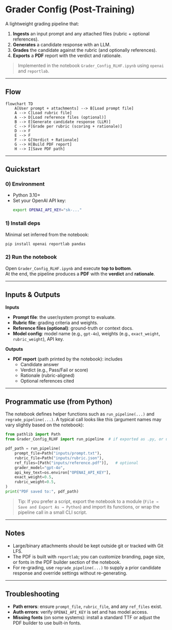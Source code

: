 # Grader Config (Post-Training)

A lightweight grading pipeline that:
1) **Ingests** an input prompt and any attached files (rubric + optional references).
2) **Generates** a candidate response with an LLM.
3) **Grades** the candidate against the rubric (and optionally references).
4) **Exports** a **PDF** report with the verdict and rationale.

> Implemented in the notebook `Grader_Config_RLHF.ipynb` using `openai` and `reportlab`.

---

## Flow

```mermaid
flowchart TD
    A[User prompt + attachments] --> B[Load prompt file]
    A --> C[Load rubric file]
    A --> D[Load reference files (optional)]
    B --> E[Generate candidate response (LLM)]
    C --> F[Grade per rubric (scoring + rationale)]
    D --> F
    E --> F
    F --> G[Verdict + Rationale]
    G --> H[Build PDF report]
    H --> I[Save PDF path]
```

---

## Quickstart

### 0) Environment
- Python 3.10+
- Set your OpenAI API key:
  ```bash
  export OPENAI_API_KEY="sk-..."
  ```

### 1) Install deps
Minimal set inferred from the notebook:
```bash
pip install openai reportlab pandas
```

### 2) Run the notebook
Open `Grader_Config_RLHF.ipynb` and execute **top to bottom**.  
At the end, the pipeline produces a **PDF** with the **verdict** and **rationale**.

---

## Inputs & Outputs

**Inputs**
- **Prompt file**: the user/system prompt to evaluate.
- **Rubric file**: grading criteria and weights.
- **Reference files (optional)**: ground-truth or context docs.
- **Model config**: model name (e.g., `gpt-4o`), weights (e.g., `exact_weight`, `rubric_weight`), API key.

**Outputs**
- **PDF report** (path printed by the notebook): includes
  - Candidate answer
  - Verdict (e.g., Pass/Fail or score)
  - Rationale (rubric-aligned)
  - Optional references cited

---

## Programmatic use (from Python)

The notebook defines helper functions such as `run_pipeline(...)` and `regrade_pipeline(...)`.
A typical call looks like this (argument names may vary slightly based on the notebook):
```python
from pathlib import Path
from Grader_Config_RLHF import run_pipeline  # if exported as .py, or use %run in a notebook

pdf_path = run_pipeline(
    prompt_file=Path("inputs/prompt.txt"),
    rubric_file=Path("inputs/rubric.json"),
    ref_files=[Path("inputs/reference.pdf")],   # optional
    grader_model="gpt-4o",
    api_key_text=os.environ["OPENAI_API_KEY"],
    exact_weight=0.5,
    rubric_weight=0.5,
)
print("PDF saved to:", pdf_path)
```

> Tip: If you prefer a script, export the notebook to a module (`File → Save and Export As → Python`) and import its functions, or wrap the pipeline call in a small CLI script.

---

## Notes
- Large/binary attachments should be kept outside git or tracked with Git LFS.
- The PDF is built with `reportlab`; you can customize branding, page size, or fonts in the PDF builder section of the notebook.
- For re-grading, use `regrade_pipeline(...)` to supply a prior candidate response and override settings without re-generating.

---

## Troubleshooting
- **Path errors**: ensure `prompt_file`, `rubric_file`, and any `ref_files` exist.
- **Auth errors**: verify `OPENAI_API_KEY` is set and has model access.
- **Missing fonts** (on some systems): install a standard TTF or adjust the PDF builder to use built-in fonts.
